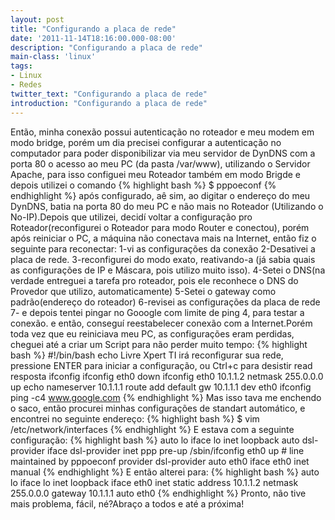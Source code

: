 ```yaml
---
layout: post
title: "Configurando a placa de rede"
date: '2011-11-14T18:16:00.000-08:00'
description: "Configurando a placa de rede"
main-class: 'linux'
tags:
- Linux
- Redes
twitter_text: "Configurando a placa de rede"
introduction: "Configurando a placa de rede"
---
```

Então, minha conexão possui autenticação no roteador e meu modem em modo bridge, porém um dia precisei configurar a autenticação no computador para poder disponibilizar via meu servidor de DynDNS com a porta 80 o acesso ao meu PC (da pasta /var/www), utilizando o Servidor Apache, para isso configuei meu Roteador também em modo Brigde e depois utilizei o comando
{% highlight bash %}
$ pppoeconf
{% endhighlight %}
após configurado, aê sim, ao digitar o endereço do meu DynDNS, batia na porta 80 do meu PC e não mais no Roteador (Utilizando o No-IP).Depois que utilizei, decidí voltar a configuração pro Roteador(reconfigurei o Roteador para modo Router e conectou), porém após reiniciar o PC, a máquina não conectava mais na Internet, então fiz o seguinte para reconectar:
1-vi as configurações da conexão
2-Desativei a placa de rede.
3-reconfigurei do modo exato, reativando-a (já sabia quais as configurações de IP e Máscara, pois utilizo muito isso).
4-Setei o DNS(na verdade entreguei a tarefa pro roteador, pois ele reconhece o DNS do Provedor que utilizo, automaticamente)
5-Setei o gateway como padrão(endereço do roteador)
6-revisei as configurações da placa de rede
7- e depois tentei pingar no Gooogle com limite de ping 4, para testar a conexão.
e então, conseguí reestabelecer conexão com a Internet.Porém toda vez que eu reiniciava meu PC, as configurações eram perdidas, cheguei até a criar um Script para não perder muito tempo:
{% highlight bash %}
#!/bin/bash
echo Livre Xpert TI irá reconfigurar sua rede, pressione ENTER para iniciar a configuração, ou Ctrl+c para desistir
read resposta
ifconfig
ifconfig eth0 down
ifconfig eth0 10.1.1.2 netmask 255.0.0.0 up
echo nameserver 10.1.1.1
route add default gw 10.1.1.1 dev eth0
ifconfig
ping -c4 www.google.com
{% endhighlight %}
Mas isso tava me enchendo o saco, então procurei minhas configurações de standart automático, e encontrei no seguinte endereço:
{% highlight bash %}
$ vim /etc/network/interfaces
{% endhighlight %}
E estava com a seguinte configuração:
{% highlight bash %}
auto lo
iface lo inet loopback
auto dsl-provider
iface dsl-provider inet ppp
pre-up /sbin/ifconfig eth0 up # line maintained by pppoeconf
provider dsl-provider
auto eth0
iface eth0 inet manual
{% endhighlight %}
E então alterei para:
{% highlight bash %}
auto lo
iface lo inet loopback
iface eth0 inet static
address 10.1.1.2
netmask 255.0.0.0
gateway 10.1.1.1
auto eth0
{% endhighlight %}
Pronto, não tive mais problema, fácil, né?Abraço a todos e até a próxima!

